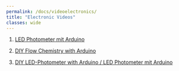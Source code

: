 ```yaml
---
permalink: /docs/videoelectronics/
title: "Electronic Videos"
classes: wide
---
```


1. [LED Photometer mit Arduino](https://www.youtube.com/watch?v=SoVuUctSyBE)

1. [DIY Flow Chemistry with Arduino](https://www.youtube.com/watch?v=R4Ohwhk47tg)

1. [DIY LED-Photometer with Arduino / LED Photometer mit Arduino](https://www.youtube.com/watch?v=SoVuUctSyBE)


